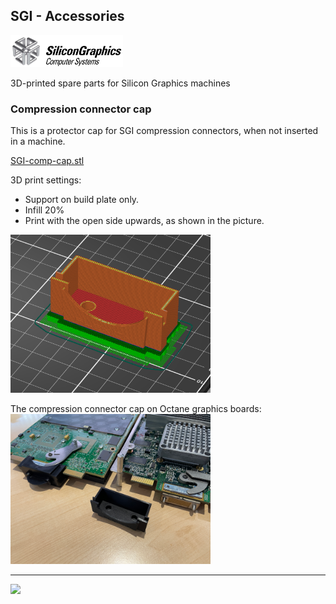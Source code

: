## SGI - Accessories

<img src="https://github.com/flexion-unity/SGI-3DPrint/raw/main/img/SGI-Logo.png" width="180">

3D-printed spare parts for Silicon Graphics machines

### Compression connector cap

This is a protector cap for SGI compression connectors, when not inserted in a machine.

[SGI-comp-cap.stl](SGI-comp-cap.stl)

3D print settings:

- Support on build plate only.
- Infill 20%
- Print with the open side upwards, as shown in the picture.

<img src="https://raw.githubusercontent.com/flexion-unity/SGI-3DPrint/main/accessories/comp-cap/comp-cap-print.png" width="320">

The compression connector cap on Octane graphics boards:<br />
<img src="https://raw.githubusercontent.com/flexion-unity/SGI-3DPrint/main/accessories/comp-cap/comp-cap.png" width="320">


<hr><img src="https://www.flexion.ch/cdn/img/flexion.svg" width="120">
